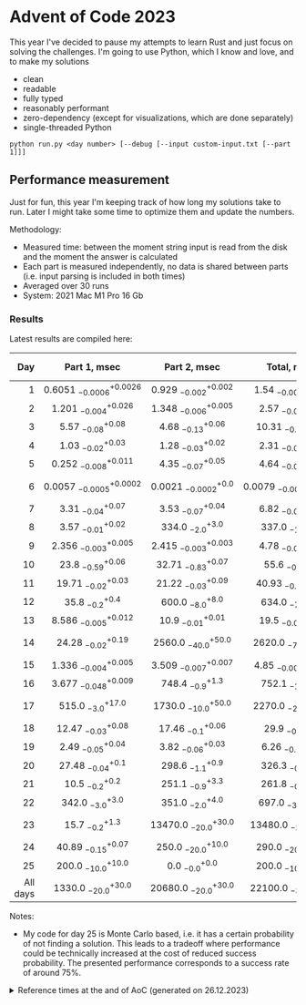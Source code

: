 # Advent of Code 2023

This year I've decided to pause my attempts to learn Rust and just focus on solving the challenges.
I'm going to use Python, which I know and love, and to make my solutions
- clean
- readable
- fully typed
- reasonably performant
- zero-dependency (except for visualizations, which are done separately)
- single-threaded Python

```shell
python run.py <day number> [--debug [--input custom-input.txt [--part 1]]]
```

## Performance measurement

Just for fun, this year I'm keeping track of how long my solutions take to run. Later I might take some time to
optimize them and update the numbers.

Methodology:
- Measured time: between the moment string input is read from the disk and the moment the answer is calculated
- Each part is measured independently, no data is shared between parts (i.e. input parsing is included in both times)
- Averaged over 30 runs
- System: 2021 Mac M1 Pro 16 Gb 

### Results

Latest results are compiled here:

<!-- generated table start -->
**Day** | **Part 1**, msec | **Part 2**, msec | **Total**, msec | **Relative score**
---: | :---: | :---: | :---: | ---
1 | $0.6051~^{+0.0026}_{-0.0006}$ | $0.929~^{+0.002}_{-0.002}$ | $1.54~^{+0.004}_{-0.006}$ | 🚀🚀🚀🚀
2 | $1.201~^{+0.026}_{-0.004}$ | $1.348~^{+0.005}_{-0.006}$ | $2.57~^{+0.06}_{-0.02}$ | 🚀🚀
3 | $5.57~^{+0.08}_{-0.08}$ | $4.68~^{+0.06}_{-0.13}$ | $10.31~^{+0.23}_{-0.08}$ | 🚀🚀
4 | $1.03~^{+0.03}_{-0.02}$ | $1.28~^{+0.02}_{-0.03}$ | $2.31~^{+0.04}_{-0.04}$ | 🚀🚀🚀
5 | $0.252~^{+0.011}_{-0.008}$ | $4.35~^{+0.05}_{-0.07}$ | $4.64~^{+0.03}_{-0.09}$ | 🚀🚀🚀
6 | $0.0057~^{+0.0002}_{-0.0005}$ | $0.0021~^{+0.0}_{-0.0002}$ | $0.0079~^{+0.0002}_{-0.0006}$ | 🚀🚀🚀🚀🚀🚀🚀🚀🚀🚀
7 | $3.31~^{+0.07}_{-0.04}$ | $3.53~^{+0.04}_{-0.07}$ | $6.82~^{+0.08}_{-0.01}$ | 🚀🚀
8 | $3.57~^{+0.02}_{-0.01}$ | $334.0~^{+3.0}_{-2.0}$ | $337.0~^{+2.0}_{-1.0}$ | 🐢🐢🐢
9 | $2.356~^{+0.005}_{-0.003}$ | $2.415~^{+0.003}_{-0.003}$ | $4.78~^{+0.03}_{-0.01}$ | 🚀🚀🚀
10 | $23.8~^{+0.06}_{-0.59}$ | $32.71~^{+0.07}_{-0.83}$ | $55.6~^{+1.0}_{-0.1}$ | 🛹
11 | $19.71~^{+0.03}_{-0.02}$ | $21.22~^{+0.09}_{-0.03}$ | $40.93~^{+0.11}_{-0.02}$ | 🛹
12 | $35.8~^{+0.4}_{-0.2}$ | $600.0~^{+8.0}_{-8.0}$ | $634.0~^{+6.0}_{-7.0}$ | 🐢🐢🐢🐢🐢
13 | $8.586~^{+0.012}_{-0.005}$ | $10.9~^{+0.01}_{-0.01}$ | $19.5~^{+0.08}_{-0.02}$ | 🚀
14 | $24.28~^{+0.19}_{-0.02}$ | $2560.0~^{+50.0}_{-40.0}$ | $2620.0~^{+70.0}_{-70.0}$ | 🐢🐢🐢🐢🐢🐢🐢
15 | $1.336~^{+0.005}_{-0.004}$ | $3.509~^{+0.007}_{-0.007}$ | $4.85~^{+0.032}_{-0.006}$ | 🚀🚀🚀
16 | $3.677~^{+0.009}_{-0.048}$ | $748.4~^{+1.3}_{-0.9}$ | $752.1~^{+1.4}_{-1.0}$ | 🐢🐢🐢🐢🐢
17 | $515.0~^{+17.0}_{-3.0}$ | $1730.0~^{+50.0}_{-10.0}$ | $2270.0~^{+30.0}_{-20.0}$ | 🐢🐢🐢🐢🐢🐢🐢
18 | $12.47~^{+0.08}_{-0.03}$ | $17.46~^{+0.06}_{-0.1}$ | $29.9~^{+0.6}_{-0.1}$ | 🚀
19 | $2.49~^{+0.04}_{-0.05}$ | $3.82~^{+0.03}_{-0.06}$ | $6.26~^{+0.1}_{-0.08}$ | 🚀
20 | $27.48~^{+0.1}_{-0.04}$ | $298.6~^{+0.9}_{-1.1}$ | $326.3~^{+0.4}_{-0.4}$ | 🐢🐢🐢
21 | $10.5~^{+0.2}_{-0.2}$ | $251.1~^{+3.3}_{-0.9}$ | $261.8~^{+0.6}_{-0.7}$ | 🐢🐢🐢
22 | $342.0~^{+3.0}_{-3.0}$ | $351.0~^{+4.0}_{-2.0}$ | $697.0~^{+12.0}_{-3.0}$ | 🐢🐢🐢🐢🐢
23 | $15.7~^{+1.3}_{-0.2}$ | $13470.0~^{+30.0}_{-20.0}$ | $13480.0~^{+20.0}_{-20.0}$ | 🐢🐢🐢🐢🐢🐢🐢🐢🐢🐢
24 | $40.89~^{+0.07}_{-0.15}$ | $250.0~^{+10.0}_{-20.0}$ | $290.0~^{+10.0}_{-20.0}$ | 🐢🐢🐢
25 | $200.0~^{+10.0}_{-10.0}$ | $0.0~^{+0.0}_{-0.0}$ | $200.0~^{+10.0}_{-10.0}$ | 🐢🐢🐢
All days | $1330.0~^{+30.0}_{-20.0}$ | $20680.0~^{+30.0}_{-20.0}$ | $22100.0~^{+50.0}_{-30.0}$ | 
<!-- generated table end -->

Notes:
- My code for day 25 is Monte Carlo based, i.e. it has a certain probability of not finding a solution. This leads to a tradeoff where performance could be technically increased at the cost of reduced success probability. The presented performance corresponds to a success rate of around 75%.

<details>
<summary>
Reference times at the and of AoC (generated on 26.12.2023)
</summary>

<!-- reference table start -->
**Day** | **Part 1**, msec | **Part 2**, msec | **Total**, msec | **Relative score**
---: | :---: | :---: | :---: | ---
1 | $0.806~^{+0.004}_{-0.002}$ | $1.109~^{+0.006}_{-0.003}$ | $1.648~^{+0.009}_{-0.002}$ | 🚀🚀🚀🚀
2 | $1.453~^{+0.053}_{-0.004}$ | $2.0~^{+0.01}_{-0.01}$ | $3.71~^{+0.08}_{-0.01}$ | 🚀🚀🚀
3 | $5.41~^{+0.2}_{-0.03}$ | $4.462~^{+0.063}_{-0.009}$ | $10.0~^{+0.1}_{-0.2}$ | 🚀🚀
4 | $1.028~^{+0.009}_{-0.005}$ | $1.24~^{+0.016}_{-0.006}$ | $2.26~^{+0.01}_{-0.02}$ | 🚀🚀🚀🚀
5 | $0.2497~^{+0.0028}_{-0.0002}$ | $4.265~^{+0.019}_{-0.009}$ | $4.494~^{+0.018}_{-0.005}$ | 🚀🚀🚀
6 | $0.006~^{+0.0}_{-0.0007}$ | $0.0021~^{+0.0002}_{-0.0}$ | $0.008~^{+0.0002}_{-0.0006}$ | 🚀🚀🚀🚀🚀🚀🚀🚀🚀🚀
7 | $3.3~^{+0.05}_{-0.02}$ | $3.69~^{+0.08}_{-0.04}$ | $7.16~^{+0.09}_{-0.07}$ | 🚀🚀
8 | $3.559~^{+0.019}_{-0.005}$ | $334.6~^{+2.1}_{-0.7}$ | $337.3~^{+1.5}_{-0.8}$ | 🐢🐢🐢
9 | $2.43~^{+0.03}_{-0.02}$ | $2.47~^{+0.03}_{-0.03}$ | $4.91~^{+0.02}_{-0.04}$ | 🚀🚀🚀
10 | $24.2~^{+0.2}_{-0.2}$ | $31.4~^{+0.3}_{-0.2}$ | $55.4~^{+0.6}_{-0.5}$ | 🛹
11 | $20.25~^{+0.08}_{-0.11}$ | $22.0~^{+0.2}_{-0.2}$ | $42.5~^{+0.2}_{-0.3}$ | 🛹
12 | $37.5~^{+0.7}_{-1.0}$ | $620.0~^{+10.0}_{-20.0}$ | $664.0~^{+14.0}_{-10.0}$ | 🐢🐢🐢🐢
13 | $8.692~^{+0.035}_{-0.01}$ | $11.0~^{+0.03}_{-0.04}$ | $19.7~^{+0.13}_{-0.03}$ | 🚀
14 | $29.6~^{+0.6}_{-0.1}$ | $3710.0~^{+20.0}_{-70.0}$ | $3750.0~^{+20.0}_{-100.0}$ | 🐢🐢🐢🐢🐢🐢🐢
15 | $1.39~^{+0.02}_{-0.03}$ | $3.62~^{+0.05}_{-0.12}$ | $4.98~^{+0.08}_{-0.07}$ | 🚀🚀🚀
16 | $15.4~^{+0.3}_{-0.1}$ | $2760.0~^{+30.0}_{-20.0}$ | $2780.0~^{+30.0}_{-10.0}$ | 🐢🐢🐢🐢🐢🐢🐢
17 | $560.0~^{+20.0}_{-20.0}$ | $1866.0~^{+9.0}_{-41.0}$ | $2430.0~^{+40.0}_{-90.0}$ | 🐢🐢🐢🐢🐢🐢🐢
18 | $14.17~^{+0.04}_{-0.04}$ | $17.37~^{+0.03}_{-0.04}$ | $31.62~^{+0.03}_{-0.08}$ | 🚀
19 | $6.13~^{+0.06}_{-0.07}$ | $3.79~^{+0.07}_{-0.05}$ | $6.26~^{+0.09}_{-0.06}$ | 🚀🚀🚀
20 | $27.39~^{+0.11}_{-0.05}$ | $296.4~^{+1.7}_{-0.3}$ | $323.7~^{+1.9}_{-0.4}$ | 🐢🐢🐢
21 | $10.42~^{+0.09}_{-0.06}$ | $250.0~^{+2.3}_{-1.0}$ | $261.0~^{+2.0}_{-2.0}$ | 🐢🐢🐢
22 | $435.0~^{+8.0}_{-6.0}$ | $455.0~^{+9.0}_{-6.0}$ | $880.0~^{+13.0}_{-6.0}$ | 🐢🐢🐢🐢🐢
23 | $16.9~^{+0.2}_{-0.2}$ | $16500.0~^{+100.0}_{-100.0}$ | $16550.0~^{+20.0}_{-30.0}$ | 🐢🐢🐢🐢🐢🐢🐢🐢🐢🐢
24 | $42.72~^{+0.14}_{-0.03}$ | $5750.0~^{+70.0}_{-30.0}$ | $5660.0~^{+70.0}_{-20.0}$ | 🐢🐢🐢🐢🐢🐢🐢🐢
25 | $4118.0~^{+7.0}_{-114.0}$ | $0.0005~^{+0.001}_{-0.0}$ | $4138.0~^{+5.0}_{-3.0}$ | 🐢🐢🐢🐢🐢🐢🐢🐢
All days | $5390.0~^{+20.0}_{-70.0}$ | $32410.0~^{+100.0}_{-240.0}$ | $37400.0~^{+100.0}_{-1200.0}$ | 
<!-- reference table end -->

</details>